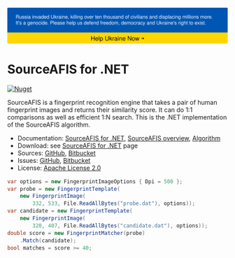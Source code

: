 [![SWUbanner](https://raw.githubusercontent.com/vshymanskyy/StandWithUkraine/main/banner2-direct.svg)](https://github.com/vshymanskyy/StandWithUkraine/blob/main/docs/README.md)

# SourceAFIS for .NET #

[![Nuget](https://img.shields.io/nuget/v/SourceAFIS)](https://www.nuget.org/packages/SourceAFIS/)

SourceAFIS is a fingerprint recognition engine that takes a pair of human fingerprint images and returns their similarity score.
It can do 1:1 comparisons as well as efficient 1:N search. This is the .NET implementation of the SourceAFIS algorithm.

* Documentation: [SourceAFIS for .NET](https://sourceafis.machinezoo.com/net), [SourceAFIS overview](https://sourceafis.machinezoo.com/), [Algorithm](https://sourceafis.machinezoo.com/algorithm)
* Download: see [SourceAFIS for .NET](https://sourceafis.machinezoo.com/net) page
* Sources: [GitHub](https://github.com/robertvazan/sourceafis-net), [Bitbucket](https://bitbucket.org/robertvazan/sourceafis-net)
* Issues: [GitHub](https://github.com/robertvazan/sourceafis-net/issues), [Bitbucket](https://bitbucket.org/robertvazan/sourceafis-net/issues)
* License: [Apache License 2.0](LICENSE)

```csharp
var options = new FingerprintImageOptions { Dpi = 500 };
var probe = new FingerprintTemplate(
    new FingerprintImage(
        332, 533, File.ReadAllBytes("probe.dat"), options));
var candidate = new FingerprintTemplate(
    new FingerprintImage(
        320, 407, File.ReadAllBytes("candidate.dat"), options));
double score = new FingerprintMatcher(probe)
    .Match(candidate);
bool matches = score >= 40;
```

